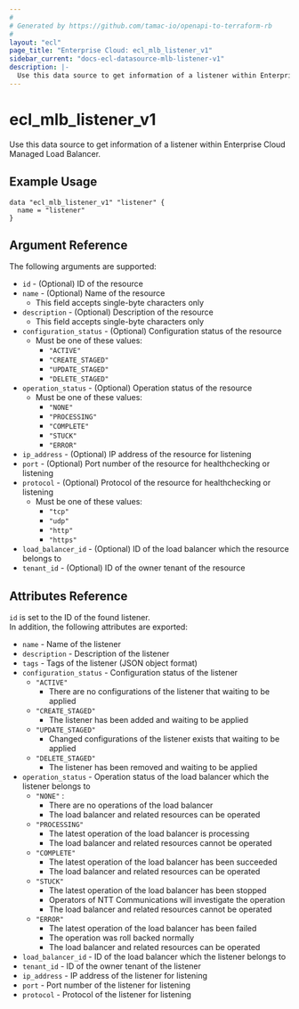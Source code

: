 ```yaml
---
#
# Generated by https://github.com/tamac-io/openapi-to-terraform-rb
#
layout: "ecl"
page_title: "Enterprise Cloud: ecl_mlb_listener_v1"
sidebar_current: "docs-ecl-datasource-mlb-listener-v1"
description: |-
  Use this data source to get information of a listener within Enterprise Cloud Managed Load Balancer.
---
```


# ecl\_mlb\_listener\_v1

Use this data source to get information of a listener within Enterprise Cloud Managed Load Balancer.

## Example Usage

```hcl
data "ecl_mlb_listener_v1" "listener" {
  name = "listener"
}
```

## Argument Reference

The following arguments are supported:

* `id` - (Optional) ID of the resource
* `name` - (Optional) Name of the resource
    * This field accepts single-byte characters only
* `description` - (Optional) Description of the resource
    * This field accepts single-byte characters only
* `configuration_status` - (Optional) Configuration status of the resource
    * Must be one of these values:
        * `"ACTIVE"`
        * `"CREATE_STAGED"`
        * `"UPDATE_STAGED"`
        * `"DELETE_STAGED"`
* `operation_status` - (Optional) Operation status of the resource
    * Must be one of these values:
        * `"NONE"`
        * `"PROCESSING"`
        * `"COMPLETE"`
        * `"STUCK"`
        * `"ERROR"`
* `ip_address` - (Optional) IP address of the resource for listening
* `port` - (Optional) Port number of the resource for healthchecking or listening
* `protocol` - (Optional) Protocol of the resource for healthchecking or listening
    * Must be one of these values:
        * `"tcp"`
        * `"udp"`
        * `"http"`
        * `"https"`
* `load_balancer_id` - (Optional) ID of the load balancer which the resource belongs to
* `tenant_id` - (Optional) ID of the owner tenant of the resource

## Attributes Reference

`id` is set to the ID of the found listener.<br>
In addition, the following attributes are exported:

* `name` - Name of the listener
* `description` - Description of the listener
* `tags` - Tags of the listener (JSON object format)
* `configuration_status` - Configuration status of the listener
    * `"ACTIVE"`
        * There are no configurations of the listener that waiting to be applied
    * `"CREATE_STAGED"`
        * The listener has been added and waiting to be applied
    * `"UPDATE_STAGED"`
        * Changed configurations of the listener exists that waiting to be applied
    * `"DELETE_STAGED"`
        * The listener has been removed and waiting to be applied
* `operation_status` - Operation status of the load balancer which the listener belongs to
    * `"NONE"` :
        * There are no operations of the load balancer
        * The load balancer and related resources can be operated
    * `"PROCESSING"`
        * The latest operation of the load balancer is processing
        * The load balancer and related resources cannot be operated
    * `"COMPLETE"`
        * The latest operation of the load balancer has been succeeded
        * The load balancer and related resources can be operated
    * `"STUCK"`
        * The latest operation of the load balancer has been stopped
        * Operators of NTT Communications will investigate the operation
        * The load balancer and related resources cannot be operated
    * `"ERROR"`
        * The latest operation of the load balancer has been failed
        * The operation was roll backed normally
        * The load balancer and related resources can be operated
* `load_balancer_id` - ID of the load balancer which the listener belongs to
* `tenant_id` - ID of the owner tenant of the listener
* `ip_address` - IP address of the listener for listening
* `port` - Port number of the listener for listening
* `protocol` - Protocol of the listener for listening
